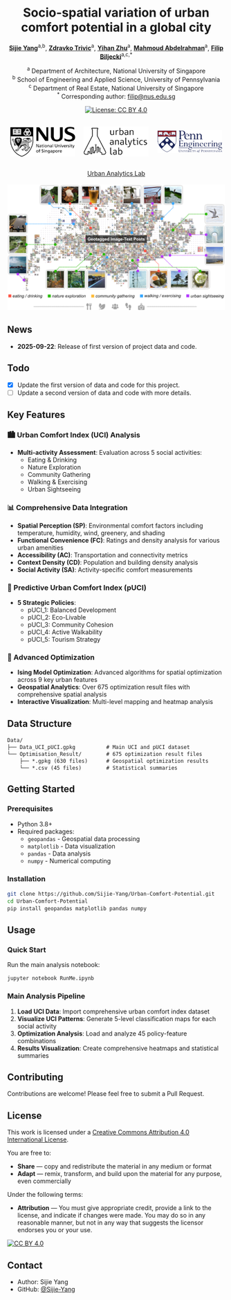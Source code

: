 # <div align="center">Socio-spatial variation of urban comfort potential in a global city</div>

<div align="center">

**[Sijie Yang](https://sijie-yang.com)**<sup>a,b</sup>, **[Zdravko Trivic]()**<sup>a</sup>, **[Yihan Zhu]()**<sup>a</sup>, **[Mahmoud Abdelrahman]()**<sup>a</sup>, **[Filip Biljecki](https://filipbiljecki.com)**<sup>a,c,*</sup>

<sup>a</sup> Department of Architecture, National University of Singapore  
<sup>b</sup> School of Engineering and Applied Science, University of Pennsylvania  
<sup>c</sup> Department of Real Estate, National University of Singapore  
<sup>*</sup> Corresponding author: filip@nus.edu.sg

</div>

<div align="center">

[![License: CC BY 4.0](https://img.shields.io/badge/License-CC_BY_4.0-lightgrey.svg)](https://creativecommons.org/licenses/by/4.0/)

</div>

<br>

<div align="center">
<div style="display: flex; justify-content: center; align-items: center; gap: 20px; margin-bottom: 30px;">
<img src="./Img/DoA Logo.jpg" alt="DoA Logo" width="150"/>
<img src="./Img/UAL Logo.jpg" alt="UAL Logo" width="150"/>
<img src="./Img/Penn Logo.png" alt="Penn Logo" width="150"/>

</div>
<a href="https://ual.sg">Urban Analytics Lab</a>
</div>

<br>

<div align="center">

<img src="./Img/social_media_post_mapping.png" alt="Social Media Post Mapping" width="600"/>

</div>

## News

- **2025-09-22**: Release of first version of project data and code.

## Todo

- [x] Update the first version of data and code for this project.
- [ ] Update a second version of data and code with more details.

## Key Features

### 🏙️ Urban Comfort Index (UCI) Analysis
- **Multi-activity Assessment**: Evaluation across 5 social activities:
  - Eating & Drinking
  - Nature Exploration  
  - Community Gathering
  - Walking & Exercising
  - Urban Sightseeing

### 📊 Comprehensive Data Integration
- **Spatial Perception (SP)**: Environmental comfort factors including temperature, humidity, wind, greenery, and shading
- **Functional Convenience (FC)**: Ratings and density analysis for various urban amenities
- **Accessibility (AC)**: Transportation and connectivity metrics
- **Context Density (CD)**: Population and building density analysis
- **Social Activity (SA)**: Activity-specific comfort measurements

### 🎯 Predictive Urban Comfort Index (pUCI)
- **5 Strategic Policies**:
  - pUCI_1: Balanced Development
  - pUCI_2: Eco-Livable
  - pUCI_3: Community Cohesion
  - pUCI_4: Active Walkability
  - pUCI_5: Tourism Strategy

### 🔧 Advanced Optimization
- **Ising Model Optimization**: Advanced algorithms for spatial optimization across 9 key urban features
- **Geospatial Analytics**: Over 675 optimization result files with comprehensive spatial analysis
- **Interactive Visualization**: Multi-level mapping and heatmap analysis

## Data Structure

```
Data/
├── Data_UCI_pUCI.gpkg          # Main UCI and pUCI dataset
└── Optimisation_Result/        # 675 optimization result files
    ├── *.gpkg (630 files)      # Geospatial optimization results
    └── *.csv (45 files)        # Statistical summaries
```

## Getting Started

### Prerequisites

- Python 3.8+
- Required packages:
  - `geopandas` - Geospatial data processing
  - `matplotlib` - Data visualization
  - `pandas` - Data analysis
  - `numpy` - Numerical computing

### Installation

```bash
git clone https://github.com/Sijie-Yang/Urban-Comfort-Potential.git
cd Urban-Comfort-Potential
pip install geopandas matplotlib pandas numpy
```

## Usage

### Quick Start
Run the main analysis notebook:
```bash
jupyter notebook RunMe.ipynb
```

### Main Analysis Pipeline

1. **Load UCI Data**: Import comprehensive urban comfort index dataset
2. **Visualize UCI Patterns**: Generate 5-level classification maps for each social activity
3. **Optimization Analysis**: Load and analyze 45 policy-feature combinations
4. **Results Visualization**: Create comprehensive heatmaps and statistical summaries

## Contributing

Contributions are welcome! Please feel free to submit a Pull Request.

## License

This work is licensed under a [Creative Commons Attribution 4.0 International License](https://creativecommons.org/licenses/by/4.0/).

You are free to:
- **Share** — copy and redistribute the material in any medium or format
- **Adapt** — remix, transform, and build upon the material for any purpose, even commercially

Under the following terms:
- **Attribution** — You must give appropriate credit, provide a link to the license, and indicate if changes were made. You may do so in any reasonable manner, but not in any way that suggests the licensor endorses you or your use.

[![CC BY 4.0](https://i.creativecommons.org/l/by/4.0/88x31.png)](https://creativecommons.org/licenses/by/4.0/)

## Contact

- Author: Sijie Yang
- GitHub: [@Sijie-Yang](https://github.com/Sijie-Yang)
